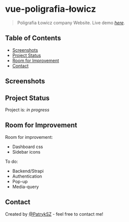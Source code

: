 # vue-poligrafia-łowicz
> Poligrafia Łowicz company Website.
> Live demo [_here_](https://test-druk-5abd4.web.app/). <!-- If you have the project hosted somewhere, include the link here. -->

## Table of Contents
* [Screenshots](#screenshots)
* [Project Status](#project-status)
* [Room for Improvement](#room-for-improvement)
* [Contact](#contact)
<!-- * [License](#license) -->


## Screenshots
<!-- *![Example screenshot](./img/screenshot.png)-->


## Project Status
Project is: _in progress_


## Room for Improvement

Room for improvement:
- Dashboard css
- Sidebar icons

To do:
- Backend/Strapi
- Authentication
- Pop-up
- Media-query


## Contact
Created by [@PatrykSZ](https://www.patryk.site) - feel free to contact me!


<!-- Optional -->
<!-- ## License -->
<!-- This project is open source and available under the [... License](). -->

<!-- You don't have to include all sections - just the one's relevant to your project -->
